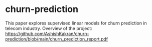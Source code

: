 # churn-prediction
This paper explores supervised linear models for churn prediction in telecom industry.
Overview of the project:
https://github.com/AshishKakran/churn-prediction/blob/main/churn_prediction_report.pdf
